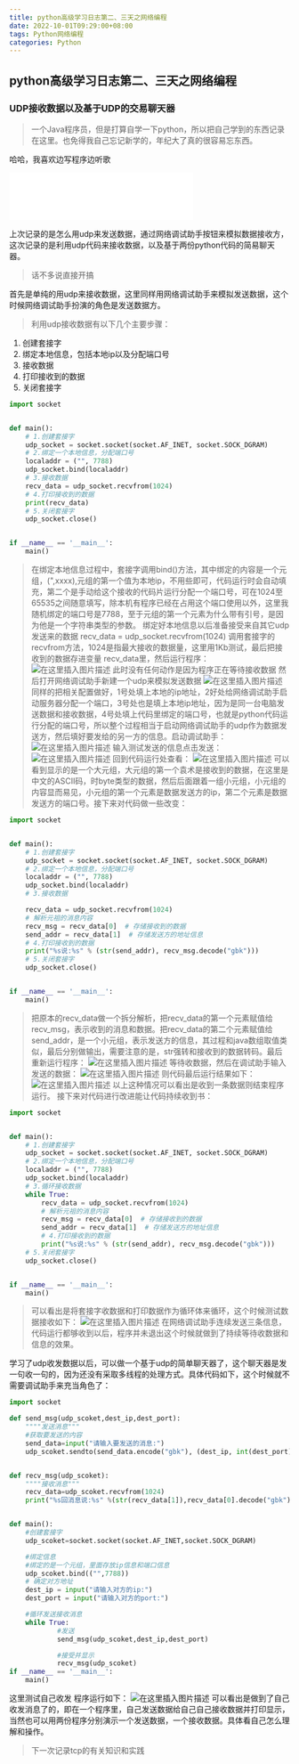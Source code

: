 ```yaml
---
title: python高级学习日志第二、三天之网络编程
date: 2022-10-01T09:29:00+08:00
tags: Python网络编程
categories: Python
---
```

<meta name="referrer" content="no-referrer" />

## python高级学习日志第二、三天之网络编程

### UDP接收数据以及基于UDP的交易聊天器
>
> 一个Java程序员，但是打算自学一下python，所以把自己学到的东西记录在这里。也免得我自己忘记新学的，年纪大了真的很容易忘东西。

哈哈，我喜欢边写程序边听歌
<iframe frameborder="no" border="0" marginwidth="0" marginheight="0" width=330 height=86 src="//music.163.com/outchain/player?type=2&id=502839372&auto=0&height=66"></iframe>

上次记录的是怎么用udp来发送数据，通过网络调试助手按钮来模拟数据接收方，这次记录的是利用udp代码来接收数据，以及基于两份python代码的简易聊天器。
>话不多说直接开搞

首先是单纯的用udp来接收数据，这里同样用网络调试助手来模拟发送数据，这个时候网络调试助手扮演的角色是发送数据方。

>利用udp接收数据有以下几个主要步骤：

 1. 创建套接字
 2. 绑定本地信息，包括本地ip以及分配端口号
 3. 接收数据
 4. 打印接收到的数据
 5. 关闭套接字

```python
import socket


def main():
    # 1.创建套接字
    udp_socket = socket.socket(socket.AF_INET, socket.SOCK_DGRAM)
    # 2.绑定一个本地信息，分配端口号
    localaddr = ("", 7788)
    udp_socket.bind(localaddr)
    # 3.接收数据
    recv_data = udp_socket.recvfrom(1024)
    # 4.打印接收到的数据
    print(recv_data)
    # 5.关闭套接字
    udp_socket.close()


if __name__ == '__main__':
    main()

```

>在绑定本地信息过程中，套接字调用bind()方法，其中绑定的内容是一个元组，(",xxxx),元组的第一个值为本地ip，不用些即可，代码运行时会自动填充，第二个是手动给这个接收的代码片运行分配一个端口号，可在1024至65535之间随意填写，除本机有程序已经在占用这个端口使用以外，这里我随机绑定的端口号是7788，至于元组的第一个元素为什么带有引号，是因为他是一个字符串类型的参数。
>绑定好本地信息以后准备接受来自其它udp发送来的数据
>recv_data = udp_socket.recvfrom(1024)
>调用套接字的recvfrom方法，1024是指最大接收的数据量，这里用1Kb测试，最后把接收到的数据存进变量
recv_data里，然后运行程序：
![在这里插入图片描述](https://img-blog.csdnimg.cn/20190108142647212.png?x-oss-process=image/watermark,type_ZmFuZ3poZW5naGVpdGk,shadow_10,text_aHR0cHM6Ly9ibG9nLmNzZG4ubmV0L3FxXzQwOTQ4Nzk1,size_16,color_FFFFFF,t_70)
此时没有任何动作是因为程序正在等待接收数据
然后打开网络调试助手新建一个udp来模拟发送数据
![在这里插入图片描述](https://img-blog.csdnimg.cn/20190108142911501.png?x-oss-process=image/watermark,type_ZmFuZ3poZW5naGVpdGk,shadow_10,text_aHR0cHM6Ly9ibG9nLmNzZG4ubmV0L3FxXzQwOTQ4Nzk1,size_16,color_FFFFFF,t_70)
同样的把相关配置做好，1号处填上本地的ip地址，2好处给网络调试助手启动服务器分配一个端口，3号处也是填上本地ip地址，因为是同一台电脑发送数据和接收数据，4号处填上代码里绑定的端口号，也就是python代码运行分配的端口号，所以整个过程相当于启动网络调试助手的udp作为数据发送方，然后填好要发给的另一方的信息。启动调试助手：
![在这里插入图片描述](https://img-blog.csdnimg.cn/20190108143524867.png?x-oss-process=image/watermark,type_ZmFuZ3poZW5naGVpdGk,shadow_10,text_aHR0cHM6Ly9ibG9nLmNzZG4ubmV0L3FxXzQwOTQ4Nzk1,size_16,color_FFFFFF,t_70)
输入测试发送的信息点击发送：
![在这里插入图片描述](https://img-blog.csdnimg.cn/2019010814362627.png?x-oss-process=image/watermark,type_ZmFuZ3poZW5naGVpdGk,shadow_10,text_aHR0cHM6Ly9ibG9nLmNzZG4ubmV0L3FxXzQwOTQ4Nzk1,size_16,color_FFFFFF,t_70)
回到代码运行处查看：
![在这里插入图片描述](https://img-blog.csdnimg.cn/20190108143653739.png?x-oss-process=image/watermark,type_ZmFuZ3poZW5naGVpdGk,shadow_10,text_aHR0cHM6Ly9ibG9nLmNzZG4ubmV0L3FxXzQwOTQ4Nzk1,size_16,color_FFFFFF,t_70)
可以看到显示的是一个大元组，大元组的第一个袁术是接收到的数据，在这里是中文的ASCII码，时byte类型的数据，然后后面跟着一组小元组，小元组的内容显而易见，小元组的第一个元素是数据发送方的ip，第二个元素是数据发送方的端口号。接下来对代码做一些改变：

```python
import socket


def main():
    # 1.创建套接字
    udp_socket = socket.socket(socket.AF_INET, socket.SOCK_DGRAM)
    # 2.绑定一个本地信息，分配端口号
    localaddr = ("", 7788)
    udp_socket.bind(localaddr)
    # 3.接收数据

    recv_data = udp_socket.recvfrom(1024)
    # 解析元祖的消息内容
    recv_msg = recv_data[0]  # 存储接收到的数据
    send_addr = recv_data[1]  # 存储发送方的地址信息
    # 4.打印接收到的数据
    print("%s说:%s" % (str(send_addr), recv_msg.decode("gbk")))
    # 5.关闭套接字
    udp_socket.close()


if __name__ == '__main__':
    main()

```

>把原本的recv_data做一个拆分解析，把recv_data的第一个元素赋值给recv_msg，表示收到的消息和数据。把recv_data的第二个元素赋值给send_addr，是一个小元组，表示发送方的信息，其过程和java数组取值类似，最后分别做输出，需要注意的是，str强转和接收到的数据转码。最后重新运行程序：
>![在这里插入图片描述](https://img-blog.csdnimg.cn/20190108144956841.png?x-oss-process=image/watermark,type_ZmFuZ3poZW5naGVpdGk,shadow_10,text_aHR0cHM6Ly9ibG9nLmNzZG4ubmV0L3FxXzQwOTQ4Nzk1,size_16,color_FFFFFF,t_70)
等待收数据，然后在调试助手输入发送的数据：
![在这里插入图片描述](https://img-blog.csdnimg.cn/20190108145034234.png?x-oss-process=image/watermark,type_ZmFuZ3poZW5naGVpdGk,shadow_10,text_aHR0cHM6Ly9ibG9nLmNzZG4ubmV0L3FxXzQwOTQ4Nzk1,size_16,color_FFFFFF,t_70)
则代码最后运行结果如下：
![在这里插入图片描述](https://img-blog.csdnimg.cn/20190108145056413.png?x-oss-process=image/watermark,type_ZmFuZ3poZW5naGVpdGk,shadow_10,text_aHR0cHM6Ly9ibG9nLmNzZG4ubmV0L3FxXzQwOTQ4Nzk1,size_16,color_FFFFFF,t_70)
以上这种情况可以看出是收到一条数据则结束程序运行。
接下来对代码进行改进能让代码持续收到书：

```python
import socket


def main():
    # 1.创建套接字
    udp_socket = socket.socket(socket.AF_INET, socket.SOCK_DGRAM)
    # 2.绑定一个本地信息，分配端口号
    localaddr = ("", 7788)
    udp_socket.bind(localaddr)
    # 3.循环接收数据
    while True:
        recv_data = udp_socket.recvfrom(1024)
        # 解析元祖的消息内容
        recv_msg = recv_data[0]  # 存储接收到的数据
        send_addr = recv_data[1]  # 存储发送方的地址信息
        # 4.打印接收到的数据
        print("%s说:%s" % (str(send_addr), recv_msg.decode("gbk")))
    # 5.关闭套接字
    udp_socket.close()


if __name__ == '__main__':
    main()

```

>可以看出是将套接字收数据和打印数据作为循环体来循环，这个时候测试数据接收如下：
![在这里插入图片描述](https://img-blog.csdnimg.cn/20190108145507304.png?x-oss-process=image/watermark,type_ZmFuZ3poZW5naGVpdGk,shadow_10,text_aHR0cHM6Ly9ibG9nLmNzZG4ubmV0L3FxXzQwOTQ4Nzk1,size_16,color_FFFFFF,t_70)
在网络调试助手连续发送三条信息，代码运行都够收到以后，程序并未退出这个时候就做到了持续等待收数据和信息的效果。

学习了udp收发数据以后，可以做一个基于udp的简单聊天器了，这个聊天器是发一句收一句的，因为还没有采取多线程的处理方式。具体代码如下，这个时候就不需要调试助手来充当角色了：

```python
import socket

def send_msg(udp_scoket,dest_ip,dest_port):
    """"发送消息"""
    #获取要发送的内容
    send_data=input("请输入要发送的消息:")
    udp_scoket.sendto(send_data.encode("gbk"), (dest_ip, int(dest_port)))


def recv_msg(udp_scoket):
    """"接收消息"""
    recv_data=udp_scoket.recvfrom(1024)
    print("%s回消息说:%s" %(str(recv_data[1]),recv_data[0].decode("gbk")))


def main():
    #创建套接字
    udp_scoket=socket.socket(socket.AF_INET,socket.SOCK_DGRAM)

    #绑定信息
    #绑定的是一个元组，里面存放ip信息和端口信息
    udp_scoket.bind(("",7788))
    # 确定对方地址
    dest_ip = input("请输入对方的ip:")
    dest_port = input("请输入对方的port:")

    #循环发送接收消息
    while True:
            #发送
            send_msg(udp_scoket,dest_ip,dest_port)

            #接受并显示
            recv_msg(udp_scoket)
if __name__ == '__main__':
    main()
```

这里测试自己收发
程序运行如下：
![在这里插入图片描述](https://img-blog.csdnimg.cn/20190108150039481.png?x-oss-process=image/watermark,type_ZmFuZ3poZW5naGVpdGk,shadow_10,text_aHR0cHM6Ly9ibG9nLmNzZG4ubmV0L3FxXzQwOTQ4Nzk1,size_16,color_FFFFFF,t_70)
可以看出是做到了自己收发消息了的，即在一个程序里，自己发送数据给自己自己接收数据并打印显示，当然也可以用两份程序分别演示一个发送数据，一个接收数据。具体看自己怎么理解和操作。

>下一次记录tcp的有关知识和实践
